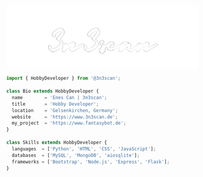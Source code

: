 <p align="center">
  <a href="https://3n3scan.github.io" target="_blank">
    <img src="https://raw.githubusercontent.com/3n3scan/3n3scan/main/eno.png" alt="3n3scan's Github Profile" title="3n3scan's Github Profile" />
  </a>
</p>

```js
import { HobbyDeveloper } from '@3n3scan';

class Bio extends HobbyDeveloper {
  name        = 'Enes Can | 3n3scan';
  title       = 'Hobby Developer';
  location    = 'Gelsenkirchen, Germany';
  website     = 'https://www.3n3scan.de';
  my_project  = 'https://www.fantasybot.de';
}

class Skills extends HobbyDeveloper {
  languages  = ['Python', 'HTML', 'CSS', 'JavaScript'];
  databases  = ['MySQL', 'MongoDB', 'aiosqlite'];
  frameworks = ['Bootstrap', 'Node.js', 'Express', 'Flask'];
}
```
